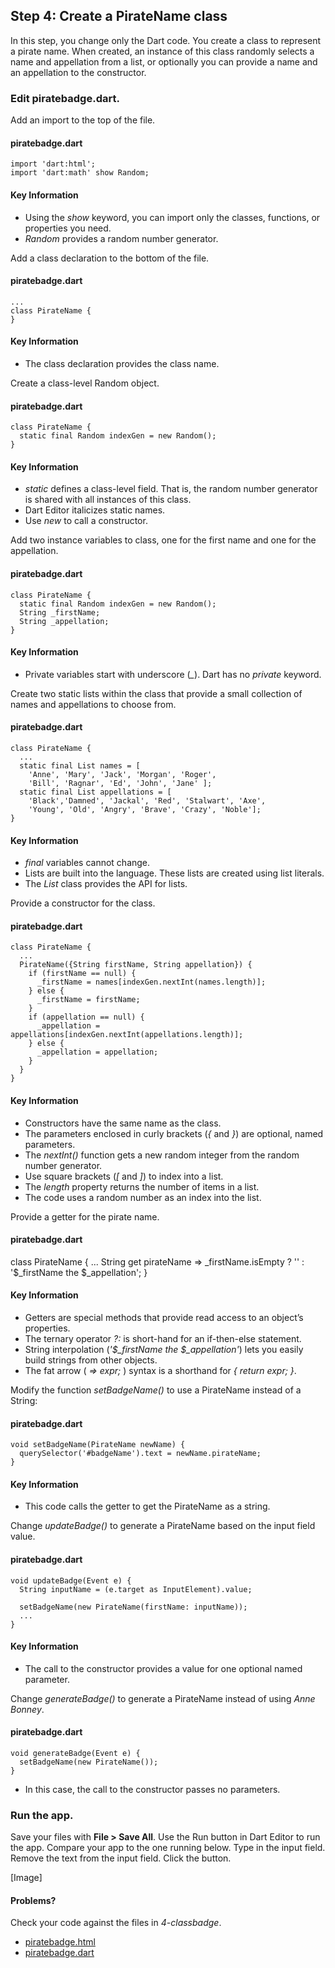 Step 4: Create a PirateName class
-----

In this step, you change only the Dart code. You create a class to represent a pirate name. When created, an instance of this class randomly selects a name and appellation from a list, or optionally you can provide a name and an appellation to the constructor.

### Edit piratebadge.dart.

Add an import to the top of the file.

#### piratebadge.dart
    import 'dart:html';
    import 'dart:math' show Random;

#### Key Information

* Using the *show* keyword, you can import only the classes, functions, or properties you need.
* *Random* provides a random number generator.

Add a class declaration to the bottom of the file.

#### piratebadge.dart
    ...
    class PirateName {
    }

#### Key Information

* The class declaration provides the class name.

Create a class-level Random object.

#### piratebadge.dart
    class PirateName {
      static final Random indexGen = new Random();
    }

#### Key Information

* *static* defines a class-level field. That is, the random number generator is shared with all instances of this class.
* Dart Editor italicizes static names.
* Use *new* to call a constructor.

Add two instance variables to class, one for the first name and one for the appellation.

#### piratebadge.dart
    class PirateName {
      static final Random indexGen = new Random();
      String _firstName;
      String _appellation;
    }

#### Key Information

* Private variables start with underscore (*_*). Dart has no *private* keyword.

Create two static lists within the class that provide a small collection of names and appellations to choose from.

#### piratebadge.dart
    class PirateName {
      ...
      static final List names = [
        'Anne', 'Mary', 'Jack', 'Morgan', 'Roger',
        'Bill', 'Ragnar', 'Ed', 'John', 'Jane' ];
      static final List appellations = [
        'Black','Damned', 'Jackal', 'Red', 'Stalwart', 'Axe',
        'Young', 'Old', 'Angry', 'Brave', 'Crazy', 'Noble'];
    }

#### Key Information

* *final* variables cannot change.
* Lists are built into the language. These lists are created using list literals.
* The *List* class provides the API for lists.

Provide a constructor for the class.

#### piratebadge.dart
    class PirateName {
      ...
      PirateName({String firstName, String appellation}) {
        if (firstName == null) {
          _firstName = names[indexGen.nextInt(names.length)];
        } else {
          _firstName = firstName;
        }
        if (appellation == null) {
          _appellation = appellations[indexGen.nextInt(appellations.length)];
        } else {
          _appellation = appellation;
        }
      }
    }

#### Key Information

* Constructors have the same name as the class.
* The parameters enclosed in curly brackets (*{* and *}*) are optional, named parameters.
* The *nextInt()* function gets a new random integer from the random number generator.
* Use square brackets (*[* and *]*) to index into a list.
* The *length* property returns the number of items in a list.
* The code uses a random number as an index into the list.

Provide a getter for the pirate name.

#### piratebadge.dart

class PirateName {
  ...
  String get pirateName =>
    _firstName.isEmpty ? '' : '$_firstName the $_appellation';
}

#### Key Information

* Getters are special methods that provide read access to an object’s properties.
* The ternary operator *?:* is short-hand for an if-then-else statement.
* String interpolation (*'$_firstName the $_appellation'*) lets you easily build strings from other objects.
* The fat arrow ( *=> expr;* ) syntax is a shorthand for *{ return expr; }*.

Modify the function *setBadgeName()* to use a PirateName instead of a String:

#### piratebadge.dart
    void setBadgeName(PirateName newName) {
      querySelector('#badgeName').text = newName.pirateName;
    }

#### Key Information

* This code calls the getter to get the PirateName as a string.

Change *updateBadge()* to generate a PirateName based on the input field value.

#### piratebadge.dart
    void updateBadge(Event e) {
      String inputName = (e.target as InputElement).value;
      
      setBadgeName(new PirateName(firstName: inputName));
      ...
    }

#### Key Information

* The call to the constructor provides a value for one optional named parameter.

Change *generateBadge()* to generate a PirateName instead of using *Anne Bonney*.

#### piratebadge.dart
    void generateBadge(Event e) {
      setBadgeName(new PirateName());
    }

* In this case, the call to the constructor passes no parameters.

###  Run the app.

Save your files with **File > Save All**.
Use the Run button in Dart Editor to run the app.
Compare your app to the one running below.
Type in the input field. Remove the text from the input field. Click the button.

[Image]

#### Problems?

Check your code against the files in *4-classbadge*.

* [piratebadge.html](https://github.com/dart-lang/one-hour-codelab/blob/master/web/4-classbadge/piratebadge.html)
* [piratebadge.dart](https://github.com/dart-lang/one-hour-codelab/blob/master/web/4-classbadge/piratebadge.dart)


